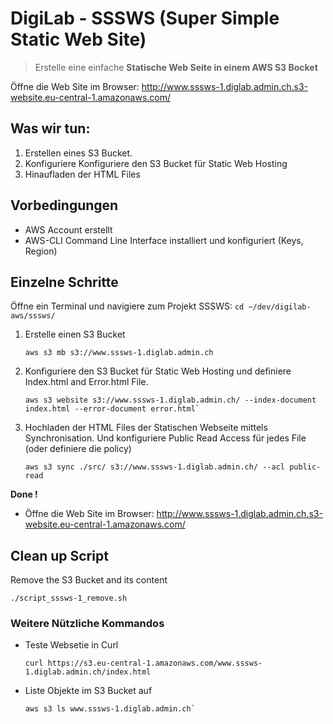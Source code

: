 # DigiLab - SSSWS (Super Simple Static Web Site)

> Erstelle eine einfache **Statische Web Seite in einem AWS S3 Bocket**

Öffne die Web Site im Browser: <http://www.sssws-1.diglab.admin.ch.s3-website.eu-central-1.amazonaws.com/>

## Was wir tun:
1. Erstellen eines S3 Bucket.
2. Konfiguriere Konfiguriere den S3 Bucket für Static Web Hosting
3. Hinaufladen der HTML Files

## Vorbedingungen
- AWS Account erstellt
- AWS-CLI Command Line Interface installiert und konfiguriert (Keys, Region)

## Einzelne Schritte 

Öffne ein Terminal und navigiere zum Projekt SSSWS: `cd ~/dev/digilab-aws/sssws/`

1. Erstelle einen S3 Bucket 
    ```
    aws s3 mb s3://www.sssws-1.diglab.admin.ch
    ```

2.  Konfiguriere den S3 Bucket für Static Web Hosting und definiere Index.html and Error.html File.
    ```
    aws s3 website s3://www.sssws-1.diglab.admin.ch/ --index-document index.html --error-document error.html`
    ```

3.  Hochladen der HTML Files der Statischen Webseite mittels Synchronisation. Und konfiguriere Public Read Access für jedes File (oder definiere die policy)
    ```
    aws s3 sync ./src/ s3://www.sssws-1.diglab.admin.ch/ --acl public-read
    ```

**Done !**

- Öffne die Web Site im Browser: <http://www.sssws-1.diglab.admin.ch.s3-website.eu-central-1.amazonaws.com/>


## Clean up Script
Remove the S3 Bucket and its content
```
./script_sssws-1_remove.sh
```


### Weitere Nützliche Kommandos
- Teste Websetie in Curl
    ```
    curl https://s3.eu-central-1.amazonaws.com/www.sssws-1.diglab.admin.ch/index.html
    ```

- Liste Objekte im S3 Bucket auf
    ```
    aws s3 ls www.sssws-1.diglab.admin.ch`
    ```







